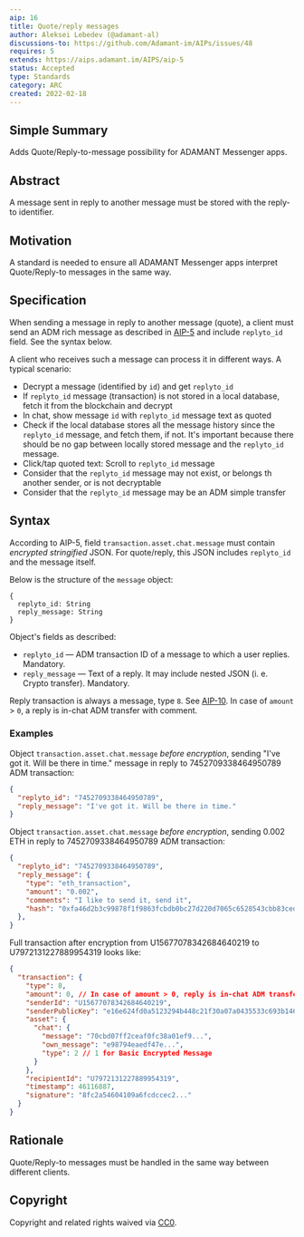 ```yaml
---
aip: 16
title: Quote/reply messages
author: Aleksei Lebedev (@adamant-al)
discussions-to: https://github.com/Adamant-im/AIPs/issues/48
requires: 5
extends: https://aips.adamant.im/AIPS/aip-5
status: Accepted
type: Standards
category: ARC
created: 2022-02-18
---
```


## Simple Summary

Adds Quote/Reply-to-message possibility for ADAMANT Messenger apps.

## Abstract
<!--A short (~200 word) description of the technical issue being addressed.-->
A message sent in reply to another message must be stored with the reply-to identifier.

## Motivation

A standard is needed to ensure all ADAMANT Messenger apps interpret Quote/Reply-to messages in the same way.

## Specification

When sending a message in reply to another message (quote), a client must send an ADM rich message as described in [AIP-5](https://aips.adamant.im/AIPS/aip-5) and include `replyto_id` field. See the syntax below.

A client who receives such a message can process it in different ways. A typical scenario:

- Decrypt a message (identified by `id`) and get `replyto_id`
- If `replyto_id` message (transaction) is not stored in a local database, fetch it from the blockchain and decrypt
- In chat, show message `id` with `replyto_id` message text as quoted
- Check if the local database stores all the message history since the `replyto_id` message, and fetch them, if not. It's important because there should be no gap between locally stored message and the `replyto_id` message.
- Click/tap quoted text: Scroll to `replyto_id` message
- Consider that the `replyto_id` message may not exist, or belongs th another sender, or is not decryptable
- Consider that the `replyto_id` message may be an ADM simple transfer

## Syntax

According to AIP-5, field `transaction.asset.chat.message` must contain *encrypted stringified* JSON. For quote/reply, this JSON includes `replyto_id` and the message itself.

Below is the structure of the `message` object:

````
{
  replyto_id: String
  reply_message: String
}
````

Object's fields as described:

- `replyto_id` — ADM transaction ID of a message to which a user replies. Mandatory.
- `reply_message` — Text of a reply. It may include nested JSON (i. e. Crypto transfer). Mandatory.

Reply transaction is always a message, type `8`. See [AIP-10](https://aips.adamant.im/AIPS/aip-10#transaction-types). In case of `amount` > `0`, a reply is in-chat ADM transfer with comment.

### Examples

Object `transaction.asset.chat.message` *before encryption*, sending "I've got it. Will be there in time." message in reply to 7452709338464950789 ADM transaction:

```` json
{
  "replyto_id": "7452709338464950789",
  "reply_message": "I've got it. Will be there in time."
}
````

Object `transaction.asset.chat.message` *before encryption*, sending 0.002 ETH in reply to 7452709338464950789 ADM transaction:

```` json
{
  "replyto_id": "7452709338464950789",
  "reply_message": {
    "type": "eth_transaction",
    "amount": "0.002",
    "comments": "I like to send it, send it",
    "hash": "0xfa46d2b3c99878f1f9863fcbdb0bc27d220d7065c6528543cbb83ced84487deb"
  },
}
````

Full transaction after encryption from U15677078342684640219 to U7972131227889954319 looks like:

```` json
{
  "transaction": {
    "type": 8,
    "amount": 0, // In case of amount > 0, reply is in-chat ADM transfer with comment
    "senderId": "U15677078342684640219",
    "senderPublicKey": "e16e624fd0a5123294b448c21f30a07a0435533c693b146b14e66830e4e20404",
    "asset": {
      "chat": {
        "message": "70cbd07ff2ceaf0fc38a01ef9...",
        "own_message": "e98794eaedf47e...",
        "type": 2 // 1 for Basic Encrypted Message
      }
    },
    "recipientId": "U7972131227889954319",
    "timestamp": 46116887,
    "signature": "8fc2a54604109a6fcdccec2..."
  }
}
````

## Rationale

Quote/Reply-to messages must be handled in the same way between different clients.

## Copyright

Copyright and related rights waived via [CC0](https://creativecommons.org/publicdomain/zero/1.0/).
